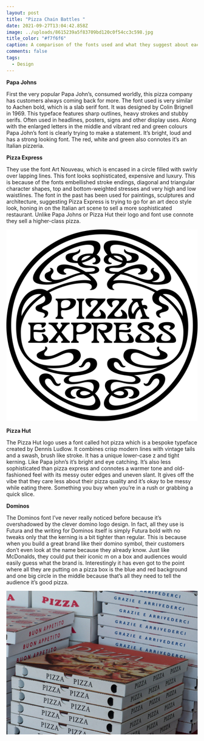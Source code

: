 ```yaml
---
layout: post
title: "Pizza Chain Battles "
date: 2021-09-27T13:04:42.858Z
image: ../uploads/8615239a5f83709bd120c0f54cc3c598.jpg
title_color: "#f7f6f6"
caption: A comparison of the fonts used and what they suggest about each brand.
comments: false
tags:
  - Design
---
```

**Papa Johns**

First the very popular Papa John’s, consumed worldly, this pizza company has customers always coming back for more. The font used is very similar to Aachen bold, which is a slab serif font. It was designed by Colin Brignell in 1969. This typeface features sharp outlines, heavy strokes and stubby serifs. Often used in headlines, posters, signs and other display uses. Along with the enlarged letters in the middle and vibrant red and green colours Papa John’s font is clearly trying to make a statement. It’s bright, loud and has a strong looking font. The red, white and green also connotes it’s an Italian pizzeria. 

**Pizza Express**

They use the font Art Nouveau, which is encased in a circle filled with swirly over lapping lines. This font looks sophisticated, expensive and luxury. This is because of the fonts embellished stroke endings, diagonal and triangular character shapes, top and bottom-weighted stresses and very high and low waistlines. The font in the past has been used for paintings, sculptures and architecture, suggesting Pizza Express is trying to go for an art deco style look, honing in on the Italian art scene to sell a more sophisticated restaurant. Unlike Papa Johns or Pizza Hut their logo and font use connote they sell a higher-class pizza. 

![](../uploads/pngkey.com-wendys-logo-png-544260.png "pizza express logo")

**Pizza Hut**

The Pizza Hut logo uses a font called hot pizza which is a bespoke typeface created by Dennis Ludlow. It combines crisp modern lines with vintage tails and a swash, brush like stroke. It has a unique lower-case z and tight kerning. Like Papa john’s it’s bright and eye catching. It’s also less sophisticated than pizza express and connotes a warmer tone and old-fashioned feel with its messy outer edges and uneven slant. It gives off the vibe that they care less about their pizza quality and it’s okay to be messy while eating there. Something you buy when you’re in a rush or grabbing a quick slice. 

**Dominos** 

The Dominos font I’ve never really noticed before because it’s overshadowed by the clever domino logo design. In fact, all they use is Futura and the writing for Dominos itself is simply Futura bold with no tweaks only that the kerning is a bit tighter than regular. This is because when you build a great brand like their domino symbol, their customers don’t even look at the name because they already know. Just like McDonalds, they could put their iconic m on a box and audiences would easily guess what the brand is. Interestingly it has even got to the point where all they are putting on a pizza box is the blue and red background and one big circle in the middle because that’s all they need to tell the audience it’s good pizza. 

![](../uploads/pizza-boxes-gc123fc468_1920.jpg "Pizza Boxes Example")